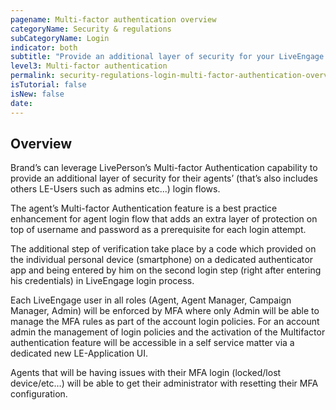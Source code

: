 ```yaml
---
pagename: Multi-factor authentication overview
categoryName: Security & regulations
subCategoryName: Login
indicator: both
subtitle: "Provide an additional layer of security for your LiveEngage's users' login flows"
level3: Multi-factor authentication
permalink: security-regulations-login-multi-factor-authentication-overview.html
isTutorial: false
isNew: false
date:
---
```

## Overview

Brand’s can leverage LivePerson’s Multi-factor Authentication capability to provide an additional layer of security for their agents’ (that’s also includes others LE-Users such as admins etc...) login flows.

The agent’s Multi-factor Authentication feature is a best practice enhancement for agent login flow that adds an extra layer of protection on top of username and password as a prerequisite for each login attempt.

The additional step of verification take place by a code which provided on the individual personal device (smartphone) on a dedicated authenticator app and being entered by him on the second login step (right after entering his credentials) in LiveEngage login process.

Each LiveEngage user in all roles (Agent, Agent Manager, Campaign Manager, Admin) will be enforced by MFA where only Admin will be able to manage the MFA rules as part of the account login policies.
For an account admin the management of login policies and the activation of the Multifactor authentication feature will be accessible in a self service matter via a dedicated new LE-Application UI.

Agents that will be having issues with their MFA login (locked/lost device/etc…) will be able to get their administrator with resetting their MFA configuration.
